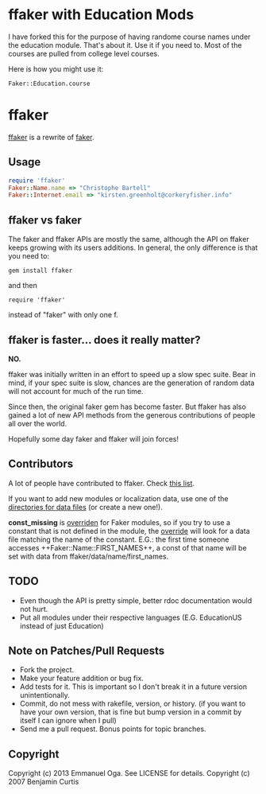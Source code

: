 # ffaker with Education Mods

I have forked this for the purpose of having randome course names under the education module. That's about it.
Use it if you need to. Most of the courses are pulled from college level courses.

Here is how you might use it:

    Faker::Education.course


# ffaker

[ffaker](http://rubygems.org/gems/ffaker) is a rewrite of [faker](http://rubygems.org/gems/faker).

## Usage

```ruby
require 'ffaker'
Faker::Name.name => "Christophe Bartell"
Faker::Internet.email => "kirsten.greenholt@corkeryfisher.info"
```

## ffaker vs faker

The faker and ffaker APIs are mostly the same, although the API on ffaker keeps
growing with its users additions. In general, the only difference is that you
need to:

    gem install ffaker

and then

    require 'ffaker'

instead of "faker" with only one f.

## ffaker is faster... does it really matter?

<b>NO.</b>

ffaker was initially written in an effort to speed up a slow spec suite. Bear
in mind, if your spec suite is slow, chances are the generation of random data
will not account for much of the run time.

Since then, the original faker gem has become faster. But ffaker has
also gained a lot of new API methods from the generous contributions of
people all over the world.

Hopefully some day faker and ffaker will join forces!

## Contributors

A lot of people have contributed to ffaker. Check [this list](https://github.com/EmmanuelOga/ffaker/graphs/contributors).

If you want to add new modules or localization data, use one of the
[directories for data files](https://github.com/EmmanuelOga/ffaker/tree/master/lib/ffaker/data)
(or create a new one!).

**const_missing** is
[overriden](https://github.com/EmmanuelOga/ffaker/blob/master/lib/ffaker/utils/module_utils.rb#L9)
for Faker modules, so if you try to use a constant that is not defined
in the module, the
[override](https://github.com/EmmanuelOga/ffaker/blob/master/lib/ffaker/utils/module_utils.rb#L9)
will look for a data file matching the name of the constant. E.G.: the
first time someone accesses ++Faker::Name::FIRST_NAMES++, a const of that
name will be set with data from ffaker/data/name/first_names.

## TODO

* Even though the API is pretty simple, better rdoc documentation would not hurt.
* Put all modules under their respective languages (E.G. EducationUS instead of just Education)

## Note on Patches/Pull Requests

* Fork the project.
* Make your feature addition or bug fix.
* Add tests for it. This is important so I don't break it in a
  future version unintentionally.
* Commit, do not mess with rakefile, version, or history.
  (if you want to have your own version, that is fine but bump version in a commit by itself I can ignore when I pull)
* Send me a pull request. Bonus points for topic branches.

## Copyright

Copyright (c) 2013 Emmanuel Oga. See LICENSE for details.
Copyright (c) 2007 Benjamin Curtis
